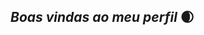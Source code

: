 ##   _Boas vindas ao meu perfil_   🌒
<!--  Meu nome é Ana Fernanda 🤎

. Estou estudando na Alura
. Estou me desenvolvendo na linguagem JavaScript
. Utilizo esse espaço para minha organização e compartilhamento dos meu projetos desenvolvidos


   ##  _Você pode entrar em contato comigo_ ✒️


 00001120955336sp@al.educacao.sp.gov.br

   



